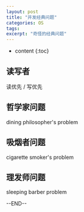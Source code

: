 ```yaml
---
layout: post
title: "并发经典问题"
categories: OS
tags: 
excerpt: "奇怪的经典问题"
---
```


* content
{:toc}

## 读写者

读优先 / 写优先

## 哲学家问题

dining philosopher's problem

## 吸烟者问题

cigarette smoker's problem

## 理发师问题

sleeping barber problem

--END--
